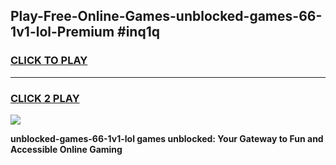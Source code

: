 
## Play-Free-Online-Games-unblocked-games-66-1v1-lol-Premium #inq1q
<h3>
<a href="https://premium.freeplayer.one?title=unblocked-games-66-1v1-lol&ref=8M">CLICK TO PLAY</a></h3>
<hr>

<h3>
<a href="https://premium.freeplayer.one?title=unblocked-games-66-1v1-lol&ref=8M">CLICK 2 PLAY</a>
  
</h3>

<a href="https://premium.freeplayer.one?title=unblocked-games-66-1v1-lol&ref=8M"><img src="https://clearcache.store/games.png"></a>


**unblocked-games-66-1v1-lol games unblocked: Your Gateway to Fun and Accessible Online Gaming**
